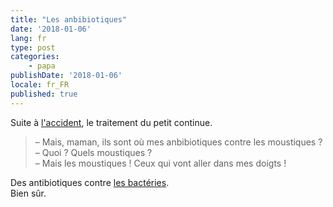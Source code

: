 ```yaml
---
title: "Les anbibiotiques"
date: '2018-01-06'
lang: fr
type: post
categories:
    - papa
publishDate: '2018-01-06'
locale: fr_FR
published: true
---
```


Suite à [l'accident](/2017/12/a-l-hopital/), le traitement du petit continue.

<!-- more -->


> – Mais, maman, ils sont où mes anbibiotiques contre les moustiques ?  
> – Quoi ? Quels moustiques ?  
> – Mais les moustiques ! Ceux qui vont aller dans mes doigts !

Des antibiotiques contre [les bactéries](/2017/12/les-petites-betes/).  
Bien sûr.